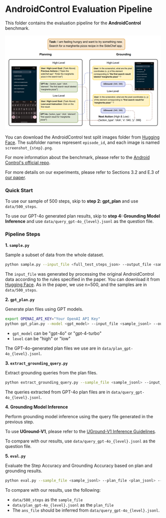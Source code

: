 # AndroidControl Evaluation Pipeline

This folder contains the evaluation pipeline for the **AndroidControl** benchmark. 

![AndroidControl Evaluation Example](./assets/image.png)

You can download the AndroidControl test split images folder from [Hugging Face](https://huggingface.co/datasets/demisama/UGround-Offline-Evaluation/blob/main/AndroidControl_images.zip). The subfolder names represent `episode_id`, and each image is named `screenshot_{step}.png`.

For more information about the benchmark, please refer to the [Android Control's official repo](https://github.com/google-research/google-research/tree/master/android_control).

For more details on our experiments, please refer to Sections 3.2 and E.3 of [our paper](https://arxiv.org/pdf/2410.05243).

### Quick Start

To use our sample of 500 steps, skip to **step 2: gpt_plan** and use `data/500_steps`.

To use our GPT-4o generated plan results, skip to **step 4: Grounding Model Inference** and use `data/query_gpt-4o_{level}.jsonl` as the question file.

### Pipeline Steps

**1. `sample.py`**

Sample a subset of data from the whole dataset.

```bash
python sample.py --input_file <full_test_steps_json> --output_file <sample_json> -n <num_samples>
```

The `input_file` was generated by processing the original AndroidControl data according to the rules specified in the paper. You can download it from [Hugging Face](https://huggingface.co/datasets/demisama/UGround-Offline-Evaluation/blob/main/AndroidControl_processed_test_steps.json). As in the paper, we use n=500, and the samples are in `data/500_steps`.

**2. `gpt_plan.py`**

Generate plan files using GPT models.

```bash
export OPENAI_API_KEY="Your OpenAI API Key"
python gpt_plan.py --model <gpt_model> --input_file <sample_jsonl> --output_file <plan_jsonl> --screenshot_dir <screenshot_dir> --level <task_level>
```

- `gpt_model` can be "gpt-4o" or "gpt-4-turbo"
- `level` can be "high" or "low"

The GPT-4o-generated plan files we use are in `data/plan_gpt-4o_{level}.jsonl`.

**3. `extract_grounding_query.py`**

Extract grounding queries from the plan files.

```bash
python extract_grounding_query.py --sample_file <sample_jsonl> --input_file <plan_jsonl> --output_file <query_jsonl> --screenshot_dir <screenshot_dir>
```

The queries extracted from GPT-4o plan files are in `data/query_gpt-4o_{level}.jsonl`.

**4. Grounding Model Inference**

Perform grounding model inference using the query file generated in the previous step. 

To use **UGround-V1**, please refer to the [UGround-V1 Inference Guidelines](https://github.com/OSU-NLP-Group/UGround/tree/main/grounding).

To compare with our results, use `data/query_gpt-4o_{level}.jsonl` as the question file.

**5. `eval.py`**

Evaluate the Step Accuracy and Grounding Accuracy based on plan and grounding results. 

```bash
python eval.py --sample_file <sample_jsonl> --plan_file <plan_jsonl> --ans_file <grounding_answer_jsonl>
```

To compare with our results, use the following:
- `data/500_steps` as the `sample_file`
- `data/plan_gpt-4o_{level}.jsonl` as the `plan_file`
- The `ans_file` should be inferred from `data/query_gpt-4o_{level}.jsonl`.
